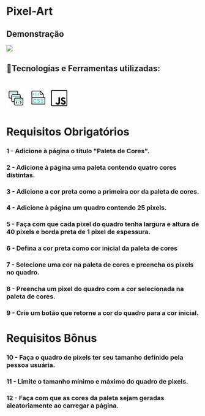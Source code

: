 # Pixel-Art

## Demonstração

<img src="./assets/pixel.gif" />

## 🚀Tecnologias e Ferramentas utilizadas:
<h1 align='left'>
<img src="./assets/html.gif" width = "50px" height = "50px"/>
<img src="./assets/css.gif" width = "50px" height = "50px" />
<img src="./assets/js.gif" width = "50px" height = "50px" />
</h1>

# Requisitos Obrigatórios

### 1 - Adicione à página o título "Paleta de Cores".

### 2 - Adicione à página uma paleta contendo quatro cores distintas.

### 3 - Adicione a cor **preta** como a primeira cor da paleta de cores.

### 4 - Adicione à página um quadro contendo 25 pixels.

### 5 - Faça com que cada pixel do quadro tenha largura e altura de 40 pixels e borda preta de 1 pixel de espessura.

### 6 - Defina a cor preta como cor inicial da paleta de cores

### 7 - Selecione uma cor na paleta de cores e preencha os pixels no quadro.

### 8 - Preencha um pixel do quadro com a cor selecionada na paleta de cores.

### 9 - Crie um botão que retorne a cor do quadro para a cor inicial.

# Requisitos Bônus

### 10 - Faça o quadro de pixels ter seu tamanho definido pela pessoa usuária.

### 11 - Limite o tamanho mínimo e máximo do quadro de pixels.

### 12 - Faça com que as cores da paleta sejam geradas aleatoriamente ao carregar a página.
